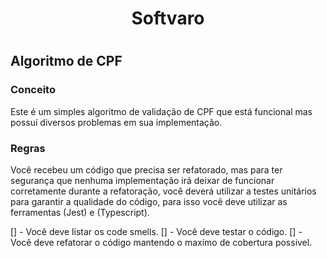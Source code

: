 <h1 align="center">Softvaro<h1>

## Algoritmo  de CPF

### Conceito
Este é um simples algoritmo de validação de CPF que está funcional mas possuí
diversos problemas em sua implementação.

### Regras
Você recebeu um código que precisa ser refatorado, mas para ter segurança que 
nenhuma implementação irá deixar de funcionar corretamente durante a refatoração,
você deverá utilizar a testes unitários para garantir a qualidade do código, 
para isso você deve utilizar as ferramentas (Jest) e (Typescript).

[] - Você deve listar os code smells.
[] - Você deve testar o código.
[] - Você deve refatorar o código mantendo o maxímo de cobertura possivel.
